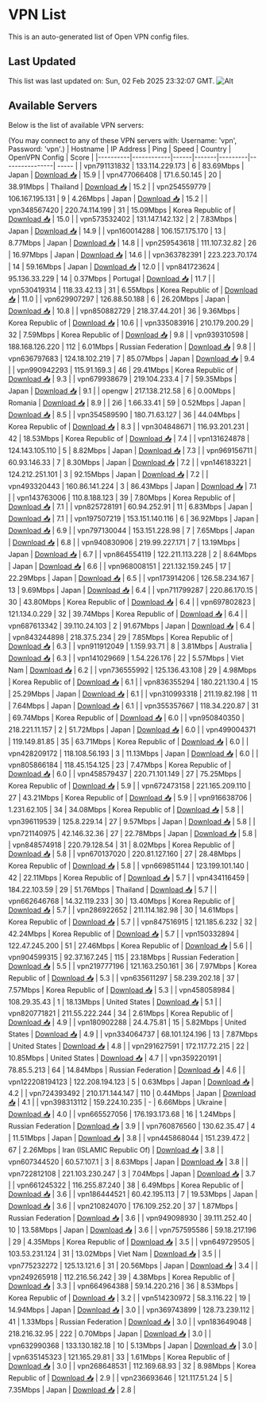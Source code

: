 # VPN List

This is an auto-generated list of Open VPN config files.

## Last Updated

This list was last updated on: Sun, 02 Feb 2025 23:32:07 GMT.
![Alt](https://repobeats.axiom.co/api/embed/186b98318ef1479477931607c1ad7d823f12451f.svg "Repobeats analytics image")

## Available Servers

Below is the list of available VPN servers:

(You may connect to any of these VPN servers with: Username: 'vpn', Password: 'vpn'.)
| Hostname | IP Address | Ping | Speed | Country | OpenVPN Config | Score |
|----------|------------|------|-------|---------|----------------| ----- |
| vpn791131832 | 133.114.229.173 | 6 | 83.69Mbps | Japan | [Download 📥](./configs/server_0_JP.ovpn) | 15.9 |
| vpn477066408 | 171.6.50.145 | 20 | 38.91Mbps | Thailand | [Download 📥](./configs/server_1_TH.ovpn) | 15.2 |
| vpn254559779 | 106.167.195.131 | 9 | 4.26Mbps | Japan | [Download 📥](./configs/server_2_JP.ovpn) | 15.2 |
| vpn348567420 | 220.74.114.199 | 31 | 15.09Mbps | Korea Republic of | [Download 📥](./configs/server_3_KR.ovpn) | 15.0 |
| vpn573532402 | 131.147.142.132 | 2 | 7.83Mbps | Japan | [Download 📥](./configs/server_4_JP.ovpn) | 14.9 |
| vpn160014288 | 106.157.175.170 | 13 | 8.77Mbps | Japan | [Download 📥](./configs/server_5_JP.ovpn) | 14.8 |
| vpn259543618 | 111.107.32.82 | 26 | 16.97Mbps | Japan | [Download 📥](./configs/server_6_JP.ovpn) | 14.6 |
| vpn363782391 | 223.223.70.174 | 14 | 59.16Mbps | Japan | [Download 📥](./configs/server_7_JP.ovpn) | 12.0 |
| vpn841723624 | 95.136.33.229 | 14 | 0.37Mbps | Portugal | [Download 📥](./configs/server_8_PT.ovpn) | 11.7 |
| vpn530419314 | 118.33.42.13 | 31 | 6.55Mbps | Korea Republic of | [Download 📥](./configs/server_9_KR.ovpn) | 11.0 |
| vpn629907297 | 126.88.50.188 | 6 | 26.20Mbps | Japan | [Download 📥](./configs/server_10_JP.ovpn) | 10.8 |
| vpn850882729 | 218.37.44.201 | 36 | 9.36Mbps | Korea Republic of | [Download 📥](./configs/server_11_KR.ovpn) | 10.6 |
| vpn335083916 | 210.179.200.29 | 32 | 7.59Mbps | Korea Republic of | [Download 📥](./configs/server_12_KR.ovpn) | 9.8 |
| vpn939310598 | 188.168.126.220 | 112 | 6.01Mbps | Russian Federation | [Download 📥](./configs/server_13_RU.ovpn) | 9.8 |
| vpn636797683 | 124.18.102.219 | 7 | 85.07Mbps | Japan | [Download 📥](./configs/server_14_JP.ovpn) | 9.4 |
| vpn990942293 | 115.91.169.3 | 46 | 29.41Mbps | Korea Republic of | [Download 📥](./configs/server_15_KR.ovpn) | 9.3 |
| vpn679938679 | 219.104.233.4 | 7 | 59.35Mbps | Japan | [Download 📥](./configs/server_16_JP.ovpn) | 9.1 |
| opengw | 217.138.212.58 | 6 | 0.00Mbps | Romania | [Download 📥](./configs/server_17_RO.ovpn) | 8.9 |
| 2i6 | 1.66.33.41 | 59 | 0.52Mbps | Japan | [Download 📥](./configs/server_18_JP.ovpn) | 8.5 |
| vpn354589590 | 180.71.63.127 | 36 | 44.04Mbps | Korea Republic of | [Download 📥](./configs/server_19_KR.ovpn) | 8.3 |
| vpn304848671 | 116.93.201.231 | 42 | 18.53Mbps | Korea Republic of | [Download 📥](./configs/server_20_KR.ovpn) | 7.4 |
| vpn131624878 | 124.143.105.110 | 5 | 8.82Mbps | Japan | [Download 📥](./configs/server_21_JP.ovpn) | 7.3 |
| vpn969156711 | 60.93.146.33 | 7 | 8.30Mbps | Japan | [Download 📥](./configs/server_22_JP.ovpn) | 7.2 |
| vpn146183221 | 124.212.251.101 | 3 | 92.15Mbps | Japan | [Download 📥](./configs/server_23_JP.ovpn) | 7.2 |
| vpn493320443 | 160.86.141.224 | 3 | 86.43Mbps | Japan | [Download 📥](./configs/server_24_JP.ovpn) | 7.1 |
| vpn143763006 | 110.8.188.123 | 39 | 7.80Mbps | Korea Republic of | [Download 📥](./configs/server_25_KR.ovpn) | 7.1 |
| vpn825728191 | 60.94.252.91 | 11 | 6.83Mbps | Japan | [Download 📥](./configs/server_26_JP.ovpn) | 7.1 |
| vpn197507219 | 153.151.140.116 | 6 | 36.92Mbps | Japan | [Download 📥](./configs/server_27_JP.ovpn) | 6.9 |
| vpn797130044 | 153.151.228.98 | 7 | 7.65Mbps | Japan | [Download 📥](./configs/server_28_JP.ovpn) | 6.8 |
| vpn940830906 | 219.99.227.171 | 7 | 13.19Mbps | Japan | [Download 📥](./configs/server_29_JP.ovpn) | 6.7 |
| vpn864554119 | 122.211.113.228 | 2 | 8.64Mbps | Japan | [Download 📥](./configs/server_30_JP.ovpn) | 6.6 |
| vpn968008151 | 221.132.159.245 | 17 | 22.29Mbps | Japan | [Download 📥](./configs/server_31_JP.ovpn) | 6.5 |
| vpn173914206 | 126.58.234.167 | 13 | 9.69Mbps | Japan | [Download 📥](./configs/server_32_JP.ovpn) | 6.4 |
| vpn711799287 | 220.86.170.15 | 30 | 43.80Mbps | Korea Republic of | [Download 📥](./configs/server_33_KR.ovpn) | 6.4 |
| vpn697802823 | 121.134.0.229 | 32 | 39.74Mbps | Korea Republic of | [Download 📥](./configs/server_34_KR.ovpn) | 6.4 |
| vpn687613342 | 39.110.24.103 | 2 | 91.67Mbps | Japan | [Download 📥](./configs/server_35_JP.ovpn) | 6.4 |
| vpn843244898 | 218.37.5.234 | 29 | 7.85Mbps | Korea Republic of | [Download 📥](./configs/server_36_KR.ovpn) | 6.3 |
| vpn911912049 | 1.159.93.71 | 8 | 3.81Mbps | Australia | [Download 📥](./configs/server_37_AU.ovpn) | 6.3 |
| vpn141029669 | 1.54.226.176 | 22 | 5.57Mbps | Viet Nam | [Download 📥](./configs/server_38_VN.ovpn) | 6.2 |
| vpn736555992 | 125.136.43.108 | 29 | 4.98Mbps | Korea Republic of | [Download 📥](./configs/server_39_KR.ovpn) | 6.1 |
| vpn836355294 | 180.221.130.4 | 15 | 25.29Mbps | Japan | [Download 📥](./configs/server_40_JP.ovpn) | 6.1 |
| vpn310993318 | 211.19.82.198 | 11 | 7.64Mbps | Japan | [Download 📥](./configs/server_41_JP.ovpn) | 6.1 |
| vpn355357667 | 118.34.220.87 | 31 | 69.74Mbps | Korea Republic of | [Download 📥](./configs/server_42_KR.ovpn) | 6.0 |
| vpn950840350 | 218.221.11.157 | 2 | 51.72Mbps | Japan | [Download 📥](./configs/server_43_JP.ovpn) | 6.0 |
| vpn499004371 | 119.149.81.85 | 35 | 63.71Mbps | Korea Republic of | [Download 📥](./configs/server_44_KR.ovpn) | 6.0 |
| vpn428209172 | 118.108.56.193 | 3 | 11.13Mbps | Japan | [Download 📥](./configs/server_45_JP.ovpn) | 6.0 |
| vpn805866184 | 118.45.154.125 | 23 | 7.47Mbps | Korea Republic of | [Download 📥](./configs/server_46_KR.ovpn) | 6.0 |
| vpn458579437 | 220.71.101.149 | 27 | 75.25Mbps | Korea Republic of | [Download 📥](./configs/server_47_KR.ovpn) | 5.9 |
| vpn672473158 | 221.165.209.110 | 27 | 43.21Mbps | Korea Republic of | [Download 📥](./configs/server_48_KR.ovpn) | 5.9 |
| vpn916638706 | 1.231.62.105 | 34 | 34.08Mbps | Korea Republic of | [Download 📥](./configs/server_49_KR.ovpn) | 5.8 |
| vpn396119539 | 125.8.229.14 | 27 | 9.57Mbps | Japan | [Download 📥](./configs/server_50_JP.ovpn) | 5.8 |
| vpn721140975 | 42.146.32.36 | 27 | 22.78Mbps | Japan | [Download 📥](./configs/server_51_JP.ovpn) | 5.8 |
| vpn848574918 | 220.79.128.54 | 31 | 8.02Mbps | Korea Republic of | [Download 📥](./configs/server_52_KR.ovpn) | 5.8 |
| vpn670137020 | 220.81.127.160 | 27 | 28.48Mbps | Korea Republic of | [Download 📥](./configs/server_53_KR.ovpn) | 5.8 |
| vpn669851144 | 123.199.101.140 | 42 | 22.11Mbps | Korea Republic of | [Download 📥](./configs/server_54_KR.ovpn) | 5.7 |
| vpn434116459 | 184.22.103.59 | 29 | 51.76Mbps | Thailand | [Download 📥](./configs/server_55_TH.ovpn) | 5.7 |
| vpn662646768 | 14.32.119.233 | 30 | 13.40Mbps | Korea Republic of | [Download 📥](./configs/server_56_KR.ovpn) | 5.7 |
| vpn286922652 | 211.114.182.98 | 30 | 14.61Mbps | Korea Republic of | [Download 📥](./configs/server_57_KR.ovpn) | 5.7 |
| vpn847516915 | 121.185.6.232 | 32 | 42.24Mbps | Korea Republic of | [Download 📥](./configs/server_58_KR.ovpn) | 5.7 |
| vpn150332894 | 122.47.245.200 | 51 | 27.46Mbps | Korea Republic of | [Download 📥](./configs/server_59_KR.ovpn) | 5.6 |
| vpn904599315 | 92.37.167.245 | 115 | 23.18Mbps | Russian Federation | [Download 📥](./configs/server_60_RU.ovpn) | 5.5 |
| vpn219777196 | 121.163.250.161 | 36 | 7.97Mbps | Korea Republic of | [Download 📥](./configs/server_61_KR.ovpn) | 5.3 |
| vpn635611297 | 58.239.202.18 | 37 | 7.57Mbps | Korea Republic of | [Download 📥](./configs/server_62_KR.ovpn) | 5.3 |
| vpn458058984 | 108.29.35.43 | 1 | 18.13Mbps | United States | [Download 📥](./configs/server_63_US.ovpn) | 5.1 |
| vpn820771821 | 211.55.222.244 | 34 | 2.61Mbps | Korea Republic of | [Download 📥](./configs/server_64_KR.ovpn) | 4.9 |
| vpn180902288 | 24.4.75.81 | 15 | 5.82Mbps | United States | [Download 📥](./configs/server_65_US.ovpn) | 4.9 |
| vpn334064737 | 68.101.124.196 | 13 | 7.87Mbps | United States | [Download 📥](./configs/server_66_US.ovpn) | 4.8 |
| vpn291627591 | 172.117.72.215 | 22 | 10.85Mbps | United States | [Download 📥](./configs/server_67_US.ovpn) | 4.7 |
| vpn359220191 | 78.85.5.213 | 64 | 14.84Mbps | Russian Federation | [Download 📥](./configs/server_68_RU.ovpn) | 4.6 |
| vpn122208194123 | 122.208.194.123 | 5 | 0.63Mbps | Japan | [Download 📥](./configs/server_69_JP.ovpn) | 4.2 |
| vpn724393492 | 210.171.144.147 | 110 | 0.44Mbps | Japan | [Download 📥](./configs/server_70_JP.ovpn) | 4.1 |
| vpn398313112 | 159.224.10.235 | - | 6.66Mbps | Ukraine | [Download 📥](./configs/server_71_UA.ovpn) | 4.0 |
| vpn665527056 | 176.193.173.68 | 16 | 1.24Mbps | Russian Federation | [Download 📥](./configs/server_72_RU.ovpn) | 3.9 |
| vpn760876560 | 130.62.35.47 | 4 | 11.51Mbps | Japan | [Download 📥](./configs/server_73_JP.ovpn) | 3.8 |
| vpn445868044 | 151.239.47.2 | 67 | 2.26Mbps | Iran (ISLAMIC Republic Of) | [Download 📥](./configs/server_74_IR.ovpn) | 3.8 |
| vpn607344520 | 60.57.107.1 | 3 | 8.63Mbps | Japan | [Download 📥](./configs/server_75_JP.ovpn) | 3.8 |
| vpn722812108 | 221.103.230.247 | 3 | 7.04Mbps | Japan | [Download 📥](./configs/server_76_JP.ovpn) | 3.7 |
| vpn661245322 | 116.255.87.240 | 38 | 6.49Mbps | Korea Republic of | [Download 📥](./configs/server_77_KR.ovpn) | 3.6 |
| vpn186444521 | 60.42.195.113 | 7 | 19.53Mbps | Japan | [Download 📥](./configs/server_78_JP.ovpn) | 3.6 |
| vpn210824070 | 176.109.252.20 | 37 | 1.87Mbps | Russian Federation | [Download 📥](./configs/server_79_RU.ovpn) | 3.6 |
| vpn949098930 | 39.111.252.40 | 10 | 13.58Mbps | Japan | [Download 📥](./configs/server_80_JP.ovpn) | 3.6 |
| vpn757595586 | 59.18.217.196 | 29 | 4.35Mbps | Korea Republic of | [Download 📥](./configs/server_81_KR.ovpn) | 3.5 |
| vpn649729505 | 103.53.231.124 | 31 | 13.02Mbps | Viet Nam | [Download 📥](./configs/server_82_VN.ovpn) | 3.5 |
| vpn775232272 | 125.13.121.6 | 31 | 20.56Mbps | Japan | [Download 📥](./configs/server_83_JP.ovpn) | 3.4 |
| vpn249265918 | 112.216.56.242 | 39 | 4.38Mbps | Korea Republic of | [Download 📥](./configs/server_84_KR.ovpn) | 3.3 |
| vpn664964388 | 59.14.220.216 | 36 | 8.53Mbps | Korea Republic of | [Download 📥](./configs/server_85_KR.ovpn) | 3.2 |
| vpn514230972 | 58.3.116.22 | 19 | 14.94Mbps | Japan | [Download 📥](./configs/server_86_JP.ovpn) | 3.0 |
| vpn369743899 | 128.73.239.112 | 41 | 1.33Mbps | Russian Federation | [Download 📥](./configs/server_87_RU.ovpn) | 3.0 |
| vpn183649048 | 218.216.32.95 | 222 | 0.70Mbps | Japan | [Download 📥](./configs/server_88_JP.ovpn) | 3.0 |
| vpn632990368 | 133.130.182.18 | 10 | 5.13Mbps | Japan | [Download 📥](./configs/server_89_JP.ovpn) | 3.0 |
| vpn635145323 | 121.165.29.81 | 33 | 1.61Mbps | Korea Republic of | [Download 📥](./configs/server_90_KR.ovpn) | 3.0 |
| vpn268648531 | 112.169.68.93 | 32 | 8.98Mbps | Korea Republic of | [Download 📥](./configs/server_91_KR.ovpn) | 2.9 |
| vpn236693646 | 121.117.51.24 | 5 | 7.35Mbps | Japan | [Download 📥](./configs/server_92_JP.ovpn) | 2.8 |
